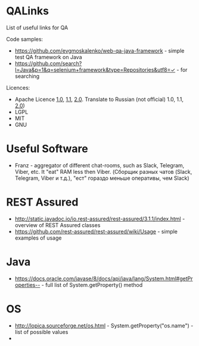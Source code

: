 # QALinks
List of useful links for QA

Code samples:
- https://github.com/evgmoskalenko/web-qa-java-framework - simple test QA framework on Java
- https://github.com/search?l=Java&p=1&q=selenium+framework&type=Repositories&utf8=✓ - for searching

Licences:
- Apache Licence <a href="http://www.apache.org/licenses/LICENSE-1.0">1.0</a>, <a href="http://www.apache.org/licenses/LICENSE-1.1">1.1</a>, <a href="http://www.apache.org/licenses/LICENSE-2.0.html">2.0</a>. Translate to Russian (not official) 1.0, 1.1, <a href="http://www.dataved.ru/2011/03/apache-license-2.html">2.0</a>)
- LGPL
- MIT
- GNU

# Useful Software
- Franz - aggregator of different chat-rooms, such as Slack, Telegram, Viber, etc. It "eat" RAM less then Viber. (Сборщик разных чатов (Slack, Telegram, Viber и т.д.), "ест" гораздо меньше оперативы, чем Slack)

# REST Assured
- http://static.javadoc.io/io.rest-assured/rest-assured/3.1.1/index.html - overview of REST Assured classes
- https://github.com/rest-assured/rest-assured/wiki/Usage - simple examples of usage

# Java
- https://docs.oracle.com/javase/8/docs/api/java/lang/System.html#getProperties-- - full list of System.getProperty() method

# OS
- http://lopica.sourceforge.net/os.html - System.getProperty("os.name") - list of possible values
- 

